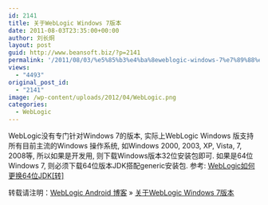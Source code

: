 ```yaml
---
id: 2141
title: 关于WebLogic Windows 7版本
date: 2011-08-03T23:35:00+00:00
author: 刘长炯
layout: post
guid: http://www.beansoft.biz/?p=2141
permalink: '/2011/08/03/%e5%85%b3%e4%ba%8eweblogic-windows-7%e7%89%88%e6%9c%ac/'
views:
  - "4493"
original_post_id:
  - "2141"
image: /wp-content/uploads/2012/04/WebLogic.png
categories:
  - WebLogic
---
```

WebLogic没有专门针对Windows 7的版本, 实际上WebLogic Windows 版支持所有目前主流的Windows 操作系统, 如Windows 2000, 2003, XP, Vista, 7, 2008等, 所以如果是开发用, 则下载Windows版本32位安装包即可. 如果是64位 Windows 7, 则必须下载64位版本JDK搭配generic安装包. 参考: [WebLogic如何更换64位JDK[转]](http://www.beansoft.biz/?p=1611)

转载请注明：[WebLogic Android 博客](http://www.beansoft.biz) &raquo; [关于WebLogic Windows 7版本](http://www.beansoft.biz/2011/08/03/%e5%85%b3%e4%ba%8eweblogic-windows-7%e7%89%88%e6%9c%ac/)